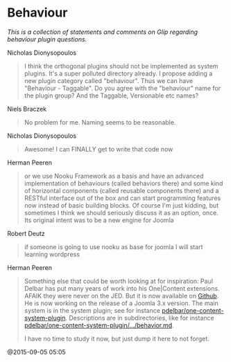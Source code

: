 # Behaviour

*This is a collection of statements and comments on Glip regarding behaviour plugin questions.*

Nicholas Dionysopoulos
> I think the orthogonal plugins should not be implemented as system plugins. It's a super polluted directory already.
> I propose adding a new plugin category called "behaviour".
> Thus we can have "Behaviour - Taggable".
> Do you agree with the "behaviour" name for the plugin group?
> And the Taggable, Versionable etc names?

Niels Braczek
> No problem for me. Naming seems to be reasonable. 

Nicholas Dionysopoulos
> Awesome! I can FINALLY get to write that code now 

Herman Peeren
> or we use Nooku Framework as a basis and have an advanced implementation of behaviours (called behaviors there) and
> some kind of horizontal components (called reusable components there) and a RESTful interface out of the box and can
> start programming features now instead of basic building blocks.  Of course I'm just kidding, but sometimes I think
> we should seriously discuss it as an option, once. Its original intent was to be a new engine for Joomla 

Robert Deutz
> if someone is going to use nooku as base for joomla I will start learning wordpress

Herman Peeren
> Something else that could be worth looking at for inspiration: Paul Delbar has put many years of work into
> his One|Content extensions. AFAIK they were never on the JED. But it is now available on
> [Github](https://github.com/pdelbar?tab=repositories).
> He is now working on the release of a Joomla 3.x version. The main system is in the system plugin; see for instance
> [pdelbar/one-content-system-plugin](https://github.com/pdelbar/one-content-system-plugin/tree/master/core).
> Descriptions are in subdirectories, like for instance
> [pdelbar/one-content-system-plugin/.../behavior.md](https://github.com/pdelbar/one-content-system-plugin/blob/master/core/behavior/behavior.md).
>
>I have no time to study it now, but just dump it here to not forget.

@2015-09-05 05:05
